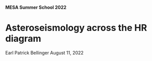 **MESA Summer School 2022**

Asteroseismology across the HR diagram
===

Earl Patrick Bellinger
August 11, 2022